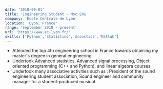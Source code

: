 ```yaml
---
date: '2018-09-01'
title: 'Engineering Student - Msc ENG'
company: 'Ecole Centrale de Lyon'
location: 'Lyon, France'
range: 'September 2018 - present'
url: 'https://www.ec-lyon.fr/'
skills: ['Python','Statistics','Acoustics','Matlab']
---
```


- Attended the top 4th engineering school in France towards obtaining my master's degree in general engineering
- Undertook Advanced statistics, Advanced signal processing, Object oriented programming (C++ and Python), and linear algebra courses
- Undertook many associative activities such as : President of the sound engineering student association, Sound engineer and community manager for a student-produced musical.
